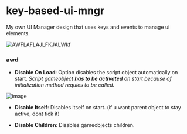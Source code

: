 # key-based-ui-mngr
My own UI Manager design that uses keys and events to manage ui elements.


![AWFLAFLAJLFKJALWkf](https://github.com/Woikz0/key-based-ui-mngr/assets/87724680/38fc69db-f887-473e-ac88-9c24989006f5)

### awd

- **Disable On Load**:
Option disables the script object automatically on start.
*_Script gameobject **has to be activated** on start because of initialization method requies to be called._*






![image](https://github.com/Woikz0/key-based-ui-mngr/assets/87724680/d19a04cd-80e1-4156-8acf-8dcd2afc6a9e)


- **Disable Itself**: Disables itself on start. (if u want parent object to stay active, dont tick it)

- **Disable Children**: Disables gameobjects children.






